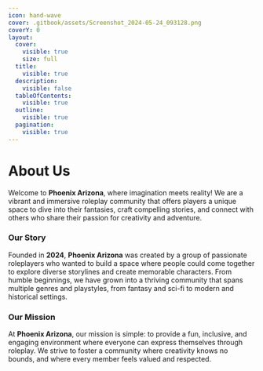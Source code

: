 ```yaml
---
icon: hand-wave
cover: .gitbook/assets/Screenshot_2024-05-24_093128.png
coverY: 0
layout:
  cover:
    visible: true
    size: full
  title:
    visible: true
  description:
    visible: false
  tableOfContents:
    visible: true
  outline:
    visible: true
  pagination:
    visible: true
---
```


# About Us

Welcome to **Phoenix Arizona**, where imagination meets reality! We are a vibrant and immersive roleplay community that offers players a unique space to dive into their fantasies, craft compelling stories, and connect with others who share their passion for creativity and adventure.

### Our Story

Founded in **2024**, **Phoenix Arizona** was created by a group of passionate roleplayers who wanted to build a space where people could come together to explore diverse storylines and create memorable characters. From humble beginnings, we have grown into a thriving community that spans multiple genres and playstyles, from fantasy and sci-fi to modern and historical settings.

### Our Mission

At **Phoenix Arizona**, our mission is simple: to provide a fun, inclusive, and engaging environment where everyone can express themselves through roleplay. We strive to foster a community where creativity knows no bounds, and where every member feels valued and respected.
